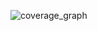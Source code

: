 ![coverage_graph](https://codecov.io/gh/Chibikuri/RuLa/branch/main/graphs/icicle.svg?token=M4GYZPQEHY)